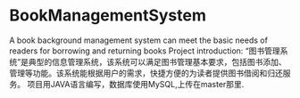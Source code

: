 # BookManagementSystem
A book background management system can meet the basic needs of readers for borrowing and returning books
Project introduction:
“图书管理系统”是典型的信息管理系统，该系统可以满足图书管理基本要求，包括图书添加、管理等功能。该系统能根据用户的需求，快捷方便的为读者提供图书借阅和归还服务。
项目用JAVA语言编写，数据库使用MySQL,上传在master那里.
